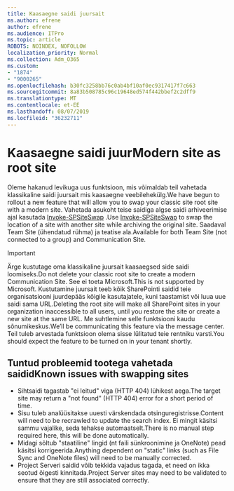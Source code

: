 ```yaml
---
title: Kaasaegne saidi juursait
ms.author: efrene
author: efrene
ms.audience: ITPro
ms.topic: article
ROBOTS: NOINDEX, NOFOLLOW
localization_priority: Normal
ms.collection: Adm_O365
ms.custom:
- "1874"
- "9000265"
ms.openlocfilehash: b30fc3258bb76c0ab4bf10af0ec9317417f7c663
ms.sourcegitcommit: 8a83b508785c96c19648ed574f442bbef2c2dff9
ms.translationtype: MT
ms.contentlocale: et-EE
ms.lasthandoff: 08/07/2019
ms.locfileid: "36232711"
---
```

# <a name="modern-site-as-root-site"></a><span data-ttu-id="e46a9-102">Kaasaegne saidi juur</span><span class="sxs-lookup"><span data-stu-id="e46a9-102">Modern site as root site</span></span>

<span data-ttu-id="e46a9-103">Oleme hakanud levikuga uus funktsioon, mis võimaldab teil vahetada klassikaline saidi juursait mis kaasaegne veebilehekülg.</span><span class="sxs-lookup"><span data-stu-id="e46a9-103">We have begun to rollout a new feature that will allow you to swap your classic site root site with a modern site.</span></span> <span data-ttu-id="e46a9-104">Vahetada asukoht teise saidiga algse saidi arhiveerimise ajal kasutada [Invoke-SPSiteSwap](https://docs.microsoft.com/powershell/module/sharepoint-online/invoke-spositeswap?view=sharepoint-ps) .</span><span class="sxs-lookup"><span data-stu-id="e46a9-104">Use [Invoke-SPSiteSwap](https://docs.microsoft.com/powershell/module/sharepoint-online/invoke-spositeswap?view=sharepoint-ps) to swap the location of a site with another site while archiving the original site.</span></span> <span data-ttu-id="e46a9-105">Saadaval Team Site (ühendatud rühma) ja teatise ala.</span><span class="sxs-lookup"><span data-stu-id="e46a9-105">Available for both Team Site (not connected to a group) and Communication Site.</span></span> 

>[!Important]
> <span data-ttu-id="e46a9-106">Ärge kustutage oma klassikaline juursait kaasaegsed side saidi loomiseks.</span><span class="sxs-lookup"><span data-stu-id="e46a9-106">Do not delete your classic root site to create a modern Communication Site.</span></span> <span data-ttu-id="e46a9-107">See ei toeta Microsoft.</span><span class="sxs-lookup"><span data-stu-id="e46a9-107">This is not supported by Microsoft.</span></span> <span data-ttu-id="e46a9-108">Kustutamine juursait teeb kõik SharePointi saidid teie organisatsiooni juurdepääs kõigile kasutajatele, kuni taastamist või luua uue saidi sama URL.</span><span class="sxs-lookup"><span data-stu-id="e46a9-108">Deleting the root site will make all SharePoint sites in your organization inaccessible to all users, until you restore the site or create a new site at the same URL.</span></span> <span data-ttu-id="e46a9-109">Me suhtlemine selle funktsiooni kaudu sõnumikeskus.</span><span class="sxs-lookup"><span data-stu-id="e46a9-109">We’ll be communicating this feature via the message center.</span></span> <span data-ttu-id="e46a9-110">Teil tuleb arvestada funktsioon olema sisse lülitatud teie rentniku varsti.</span><span class="sxs-lookup"><span data-stu-id="e46a9-110">You should expect the feature to be turned on in your tenant shortly.</span></span>

## <a name="known-issues-with-swapping-sites"></a><span data-ttu-id="e46a9-111">Tuntud probleemid tootega vahetada saidid</span><span class="sxs-lookup"><span data-stu-id="e46a9-111">Known issues with swapping sites</span></span>
- <span data-ttu-id="e46a9-112">Sihtsaidi tagastab "ei leitud" viga (HTTP 404) lühikest aega.</span><span class="sxs-lookup"><span data-stu-id="e46a9-112">The target site may return a "not found" (HTTP 404) error for a short period of time.</span></span>
- <span data-ttu-id="e46a9-113">Sisu tuleb analüüsitakse uuesti värskendada otsinguregistrisse.</span><span class="sxs-lookup"><span data-stu-id="e46a9-113">Content will need to be recrawled to update the search index.</span></span> <span data-ttu-id="e46a9-114">Ei mingit käsitsi sammu vajalike, seda tehakse automaatselt.</span><span class="sxs-lookup"><span data-stu-id="e46a9-114">There is no manual step required here, this will be done automatically.</span></span>
- <span data-ttu-id="e46a9-115">Midagi sõltub "staatiline" lingid (nt faili sünkroonimine ja OneNote) pead käsitsi korrigeerida.</span><span class="sxs-lookup"><span data-stu-id="e46a9-115">Anything dependent on "static" links (such as File Sync and OneNote files) will need to be manually corrected.</span></span>
- <span data-ttu-id="e46a9-116">Project Serveri saidid võib tekkida vajadus tagada, et need on ikka seotud õigesti kinnitada.</span><span class="sxs-lookup"><span data-stu-id="e46a9-116">Project Server sites may need to be validated to ensure that they are still associated correctly.</span></span> 
